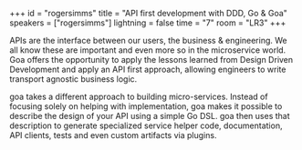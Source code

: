 +++
id = "rogersimms"
title = "API first development with DDD, Go & Goa"
speakers = ["rogersimms"]
lightning = false
time = "7"
room = "LR3"
+++

APIs are the interface between our users, the business & engineering. We all know these are important and even more so in the microservice world. Goa offers the opportunity to apply the lessons learned from Design Driven Development and apply an API first approach, allowing engineers to write transport agnostic business logic. 

goa takes a different approach to building micro-services. Instead of focusing solely on helping with implementation, goa makes it possible to describe the design of your API using a simple Go DSL. goa then uses that description to generate specialized service helper code, documentation, API clients, tests and even custom artifacts via plugins.